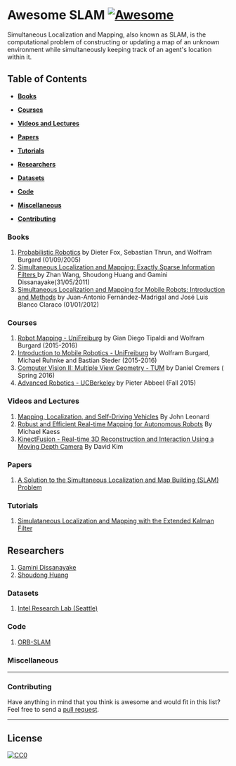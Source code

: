 # Awesome SLAM [![Awesome](https://cdn.rawgit.com/sindresorhus/awesome/d7305f38d29fed78fa85652e3a63e154dd8e8829/media/badge.svg)](https://github.com/sindresorhus/awesome)

Simultaneous Localization and Mapping, also known as SLAM, is the computational problem of constructing or updating a map of an unknown environment while simultaneously keeping track of an agent's location within it.



## Table of Contents

* **[Books](#books)**  

* **[Courses](#courses)**  

* **[Videos and Lectures](#videos-and-lectures)**  

* **[Papers](#papers)**  

* **[Tutorials](#tutorials)**  

* **[Researchers](#researchers)**  

* **[Datasets](#datasets)**  

* **[Code](#Code)**  

* **[Miscellaneous](#miscellaneous)**  

* **[Contributing](#contributing)**  


### Books

1.  [Probabilistic Robotics](http://www.probabilistic-robotics.org/) by Dieter Fox, Sebastian Thrun, and Wolfram Burgard (01/09/2005)
2.  [Simultaneous Localization and Mapping: Exactly Sparse Information Filters ](http://www.worldscientific.com/worldscibooks/10.1142/8145/) by Zhan Wang, Shoudong Huang and Gamini Dissanayake(31/05/2011)
3.  [Simultaneous Localization and Mapping for Mobile Robots: Introduction and Methods](http://www.igi-global.com/book/simultaneous-localization-mapping-mobile-robots/66380) by Juan-Antonio Fernández-Madrigal and José Luis Blanco Claraco  (01/01/2012)

### Courses

1.  [Robot Mapping - UniFreiburg](http://ais.informatik.uni-freiburg.de/teaching/ws15/mapping/) by  Gian Diego Tipaldi and Wolfram Burgard (2015-2016)
2.  [
Introduction to Mobile Robotics - UniFreiburg](http://ais.informatik.uni-freiburg.de/teaching/ss16/robotics/) by Wolfram Burgard, Michael Ruhnke and Bastian Steder (2015-2016)
3.  [Computer Vision II: Multiple View Geometry  - TUM](http://vision.in.tum.de/teaching/ss2016/mvg2016) by Daniel Cremers ( Spring 2016)
4.  [Advanced Robotics - UCBerkeley](http://www.cs.berkeley.edu/~pabbeel/) by Pieter Abbeel (Fall 2015)


### Videos and Lectures

1.  [Mapping, Localization, and Self-Driving Vehicles](https://www.youtube.com/watch?v=x5CZmlaMNCs) By John Leonard
2.  [Robust and Efficient Real-time Mapping for Autonomous Robots](https://www.youtube.com/watch?v=_W3Ua1Yg2fk) By Michael Kaess
3.  [KinectFusion - Real-time 3D Reconstruction and Interaction Using a Moving Depth Camera](https://www.youtube.com/watch?v=bRgEdqDiOuQ) By David Kim

### Papers

1.  [A Solution to the Simultaneous Localization and Map Building (SLAM) Problem](http://ieeexplore.ieee.org/xpls/abs_all.jsp?arnumber=938381&tag=1)


### Tutorials

1.  [Simulataneous Localization and Mapping with the Extended Kalman Filter](http://www.iri.upc.edu/people/jsola/JoanSola/objectes/curs_SLAM/SLAM2D/SLAM%20course.pdf)

## Researchers

1. [Gamini Dissanayake](http://www.uts.edu.au/staff/gamini.dissanayake)
2. [Shoudong Huang](http://services.eng.uts.edu.au/~sdhuang/)



### Datasets

1.  [Intel Research Lab (Seattle)](http://kaspar.informatik.uni-freiburg.de/~slamEvaluation/datasets/intel.clf)


### Code

1.  [ORB-SLAM](https://github.com/raulmur/ORB_SLAM)  


### Miscellaneous


-----
### Contributing
Have anything in mind that you think is awesome and would fit in this list? Feel free to send a [pull request](https://github.com/kanster/awesome-slam/pulls).

-----
## License

[![CC0](http://i.creativecommons.org/p/zero/1.0/88x31.png)](http://creativecommons.org/publicdomain/zero/1.0/)
